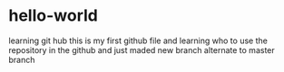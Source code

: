 # hello-world
learning git hub
this is my first github file and learning who to use the repository in the github and just maded new branch alternate to master branch
